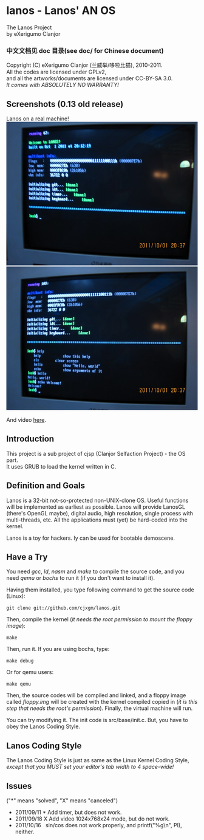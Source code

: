 lanos - Lanos' AN OS
======================================================================
The Lanos Project<br>
by eXerigumo Clanjor

<h3>中文文档见 doc 目录(see doc/ for Chinese document)</h3>

Copyright (C) eXerigumo Clanjor (兰威举/哆啦比猫), 2010-2011.<br>
All the codes are licensed under GPLv2,<br>
and all the artworks/documents are licensed under CC-BY-SA 3.0.<br>
*It comes with ABSOLUTELY NO WARRANTY!*

Screenshots (0.13 old release)
------------------------------------------------------------
Lanos on a real machine!<br>
![](https://github.com/cjxgm/lanos/raw/master/screenshots/01.jpg)
![](https://github.com/cjxgm/lanos/raw/master/screenshots/02.jpg)

And video [here](http://www.tudou.com/programs/view/usYXAXhisVw/).

Introduction
------------------------------------------------------------
This project is a sub project of cjsp (Clanjor Selfaction Project) -
the OS part.<br>
It uses GRUB to load the kernel written in C.<br>

Definition and Goals
------------------------------------------------------------
Lanos is a 32-bit not-so-protected non-UNIX-clone OS. Useful functions
will be implemented as earliest as possible. Lanos will provide
LanosGL (there's OpenGL maybe), digital audio, high resolution,
single process with multi-threads, etc.
All the applications must (yet) be hard-coded into the kernel.

Lanos is a toy for hackers. Iy can be used for bootable demoscene.

Have a Try
------------------------------------------------------------
You need _gcc_, _ld_, _nasm_ and _make_ to compile the source code,
and you need _qemu_ or _bochs_ to run it (if you don't want to install it).

Having them installed, you type following command
to get the source code (Linux):

	git clone git://github.com/cjxgm/lanos.git

Then, compile the kernel (*it needs the root permission
to mount the floppy image*):

	make

Then, run it. If you are using bochs, type:

	make debug

Or for qemu users:

	make qemu

Then, the source codes will be compiled and linked, and a floppy
image called _floppy.img_ will be created with the kernel compiled
copied in (*it is this step that needs the root's permission*).
Finally, the virtual machine will run.

You can try modifying it. The init code is src/base/init.c.
But, you have to obey the Lanos Coding Style.

Lanos Coding Style
------------------------------------------------------------
The Lanos Coding Style is just as same as the Linux Kernel Coding Style,
*except that you MUST set your editor's tab width to 4 space-wide!*

Issues
------------------------------------------------------------
("\*" means "solved", "X" means "canceled")

 * 2011/09/11 * Add timer, but does not work.
 * 2011/09/18 X Add video 1024x768x24 mode, but do not work.
 * 2011/10/16&nbsp;&nbsp;&nbsp;sin/cos does not work properly, and
   printf("%g\n", PI), neither.
